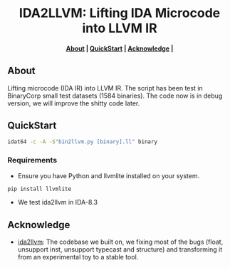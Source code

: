 <h1 align="center">IDA2LLVM: Lifting IDA Microcode into LLVM IR</h1>

<h4 align="center">
<p>
<a href=#about>About</a> |
<a href=#quickstart>QuickStart</a> |
<a href=#acknowledge>Acknowledge</a> |
<p>
</h4>

## About
Lifting microcode (IDA IR) into LLVM IR. The script has been test in BinaryCorp small test datasets (1584 binaries). The code now is in debug version, we will improve the shitty code later.


## QuickStart
```bash
idat64 -c -A -S"bin2llvm.py [binary].ll" binary
```

### Requirements
- Ensure you have Python and llvmlite installed on your system.
```bash
pip install llvmlite
```
- We test ida2llvm in IDA-8.3

## Acknowledge
- [ida2llvm](https://github.com/loyaltypollution/ida2llvm): The codebase we built on, we fixing most of the bugs (float, unsupport inst, unsupport typecast and structure) and transforming it from an experimental toy to a stable tool.